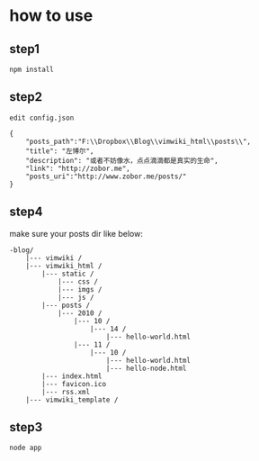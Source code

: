 # how to use #

## step1 ##
    npm install

## step2 ##
    edit config.json

    {
        "posts_path":"F:\\Dropbox\\Blog\\vimwiki_html\\posts\\",
        "title": "左博尔",
        "description": "或者不妨像水，点点滴滴都是真实的生命",
        "link": "http://zobor.me",
        "posts_uri":"http://www.zobor.me/posts/"
    }


## step4 ##
make sure your posts dir like below:

    -blog/
        |--- vimwiki /
        |--- vimwiki_html /
            |--- static /
                |--- css /
                |--- imgs /
                |--- js /
            |--- posts /
                |--- 2010 /
                    |--- 10 /
                        |--- 14 /
                            |--- hello-world.html
                    |--- 11 /
                        |--- 10 /
                            |--- hello-world.html
                            |--- hello-node.html
            |--- index.html
            |--- favicon.ico
            |--- rss.xml
        |--- vimwiki_template /


## step3 ##
    node app
